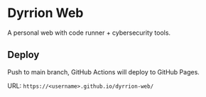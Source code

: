 # Dyrrion Web

A personal web with code runner + cybersecurity tools.

## Deploy
Push to main branch, GitHub Actions will deploy to GitHub Pages.

URL: `https://<username>.github.io/dyrrion-web/`
